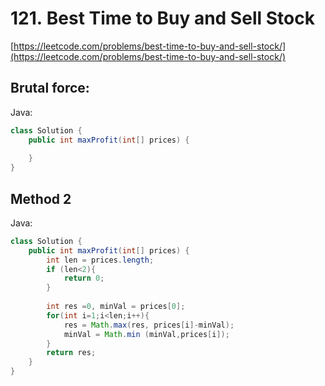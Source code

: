 # **121. Best Time to Buy and Sell Stock**

[https://leetcode.com/problems/best-time-to-buy-and-sell-stock/](https://leetcode.com/problems/best-time-to-buy-and-sell-stock/)

## Brutal force:

Java:

```java
class Solution {
    public int maxProfit(int[] prices) {
        
    }
}
```

## Method 2

Java:
```java
class Solution {
    public int maxProfit(int[] prices) {
        int len = prices.length;
        if (len<2){
            return 0;
        }
        
        int res =0, minVal = prices[0];
        for(int i=1;i<len;i++){
            res = Math.max(res, prices[i]-minVal);
            minVal = Math.min (minVal,prices[i]);
        }
        return res;
    }
}
```
